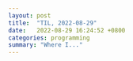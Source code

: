 ```yaml
---
layout: post
title:  "TIL, 2022-08-29"
date:   2022-08-29 16:24:52 +0800
categories: programming
summary: "Where I..."
---
```

